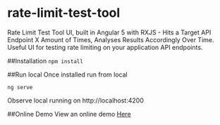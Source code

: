 # rate-limit-test-tool
Rate Limit Test Tool UI, built in Angular 5 with RXJS - Hits a Target API Endpoint X Amount of Times, Analyses Results Accordingly Over Time.
Useful UI for testing rate limiting on your application API endpoints.

##Installation
`npm install`

##Run local
Once installed run from local

`ng serve`

Observe local running on
http://localhost:4200

##Online Demo
View an online demo  [Here](http://rate-limit-test-tool.mybluemix.net)
